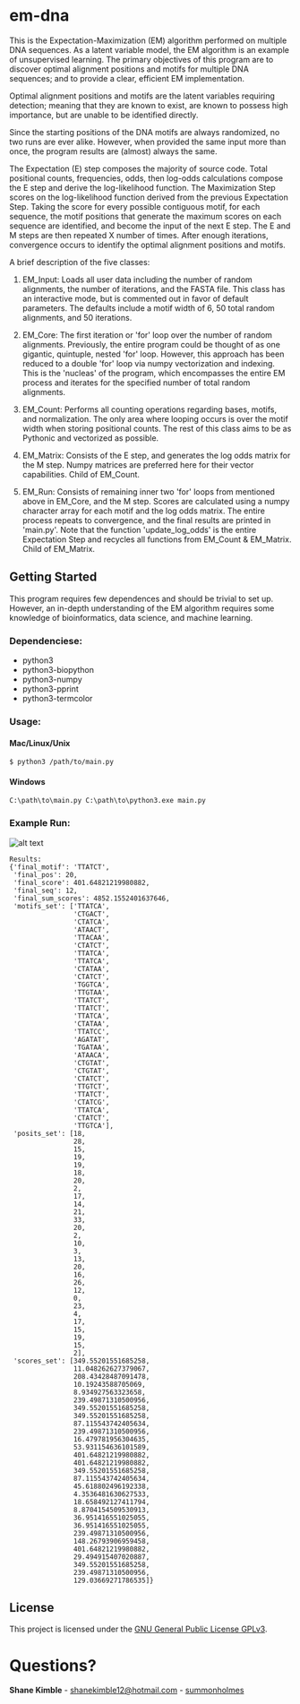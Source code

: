 # em-dna
This is the Expectation-Maximization (EM) algorithm performed on multiple DNA sequences.  As a latent variable model, the EM algorithm is an example of unsupervised learning.  The primary objectives of this program are to discover optimal alignment positions and motifs for multiple DNA sequences; and to provide a clear, efficient EM implementation.  

Optimal alignment positions and motifs are the latent variables requiring detection; meaning that they are known to exist, are known to possess high importance, but are unable to be identified directly.

Since the starting positions of the DNA motifs are always randomized, no two runs are ever alike.  However, when provided the same input more than once, the program results are (almost) always the same.

The Expectation (E) step composes the majority of source code.  Total positional counts, frequencies, odds, then log-odds calculations compose the E step and derive the log-likelihood function.  The Maximization Step scores on the log-likelihood function derived from the previous Expectation Step.  Taking the score for every possible contiguous motif, for each sequence, the motif positions that generate the maximum scores on each sequence are identified, and become the input of the next E step.  The E and M steps are then repeated X number of times.  After enough iterations, convergence occurs to identify the optimal alignment positions and motifs.

A brief description of the five classes:
1. EM_Input: Loads all user data including the number of random alignments, the number of iterations, and the FASTA file.  This class has an interactive mode, but is commented out in favor of default parameters.  The defaults include a motif width of 6, 50 total random alignments, and 50 iterations.

2. EM_Core: The first iteration or 'for' loop over the number of random alignments.  Previously, the entire program could be thought of as one gigantic, quintuple, nested 'for' loop.  However, this approach has been reduced to a double 'for' loop via numpy vectorization and indexing.  This is the 'nucleas' of the program, which encompasses the entire EM process and iterates for the specified number of total random alignments.

3. EM_Count: Performs all counting operations regarding bases, motifs, and normalization.  The only area where looping occurs is over the motif width when storing positional counts.  The rest of this class aims to be as Pythonic and vectorized as possible.

4. EM_Matrix: Consists of the E step, and generates the log odds matrix for the M step.  Numpy matrices are preferred here for their vector capabilities.  Child of EM_Count.

5. EM_Run: Consists of remaining inner two 'for' loops from mentioned above in EM_Core, and the M step.  Scores are calculated using a numpy character array for each motif and the log odds matrix.  The entire process repeats to convergence, and the final results are printed in 'main.py'.  Note that the function 'update_log_odds' is the entire Expectation Step and recycles all functions from EM_Count & EM_Matrix.  Child of EM_Matrix.

## Getting Started
This program requires few dependences and should be trivial to set up.  However, an in-depth understanding of the EM algorithm requires some knowledge of bioinformatics, data science, and machine learning.

### Dependenciese:
* python3  
* python3-biopython  
* python3-numpy
* python3-pprint  
* python3-termcolor

### Usage:
#### Mac/Linux/Unix
```
$ python3 /path/to/main.py
```
#### Windows
```
C:\path\to\main.py C:\path\to\python3.exe main.py
```
### Example Run:
![alt text](https://raw.githubusercontent.com/summonholmes/em-dna/master/example.png)
```
Results:
{'final_motif': 'TTATCT',
 'final_pos': 20,
 'final_score': 401.64821219980882,
 'final_seq': 12,
 'final_sum_scores': 4852.1552401637646,
 'motifs_set': ['TTATCA',
                'CTGACT',
                'CTATCA',
                'ATAACT',
                'TTACAA',
                'CTATCT',
                'TTATCA',
                'TTATCA',
                'CTATAA',
                'CTATCT',
                'TGGTCA',
                'TTGTAA',
                'TTATCT',
                'TTATCT',
                'TTATCA',
                'CTATAA',
                'TTATCC',
                'AGATAT',
                'TGATAA',
                'ATAACA',
                'CTGTAT',
                'CTGTAT',
                'CTATCT',
                'TTGTCT',
                'TTATCT',
                'CTATCG',
                'TTATCA',
                'CTATCT',
                'TTGTCA'],
 'posits_set': [18,
                28,
                15,
                19,
                19,
                18,
                20,
                2,
                17,
                14,
                21,
                33,
                20,
                2,
                10,
                3,
                13,
                20,
                16,
                26,
                12,
                0,
                23,
                4,
                17,
                15,
                19,
                15,
                2],
 'scores_set': [349.55201551685258,
                11.048262627379067,
                208.43428487091478,
                10.19243588705069,
                8.934927563323658,
                239.49871310500956,
                349.55201551685258,
                349.55201551685258,
                87.115543742405634,
                239.49871310500956,
                16.479781956304635,
                53.931154636101589,
                401.64821219980882,
                401.64821219980882,
                349.55201551685258,
                87.115543742405634,
                45.618802496192338,
                4.3536481630627533,
                18.658492127411794,
                8.8704154509530913,
                36.951416551025055,
                36.951416551025055,
                239.49871310500956,
                148.26793906959458,
                401.64821219980882,
                29.494915407020887,
                349.55201551685258,
                239.49871310500956,
                129.03669271786535]}
```

## License
This project is licensed under the [GNU General Public License GPLv3](https://www.gnu.org/licenses/gpl-3.0.en.html).

# Questions?
**Shane Kimble** - shanekimble12@hotmail.com - [summonholmes](https://github.com/summonholmes)
